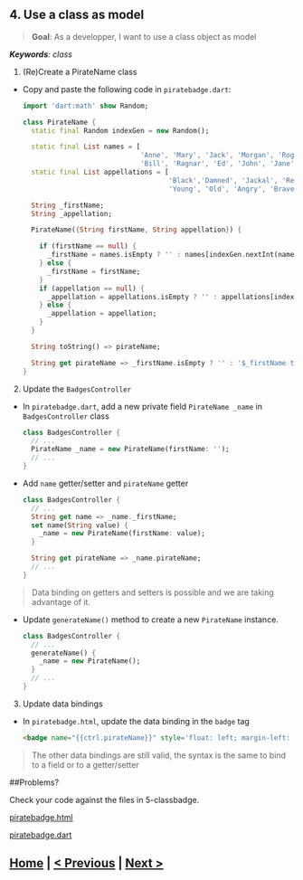 ## 4. Use a class as model
> **Goal**: As a developper, I want to use a class object as model

_**Keywords**: class_

1. (Re)Create a PirateName class
 - Copy and paste the following code in `piratebadge.dart`:

    ```Dart
    import 'dart:math' show Random;
    
    class PirateName {
      static final Random indexGen = new Random();
    
      static final List names = [
                                 'Anne', 'Mary', 'Jack', 'Morgan', 'Roger',
                                 'Bill', 'Ragnar', 'Ed', 'John', 'Jane' ];
      static final List appellations = [
                                        'Black','Damned', 'Jackal', 'Red', 'Stalwart', 'Axe',
                                        'Young', 'Old', 'Angry', 'Brave', 'Crazy', 'Noble'];
    
      String _firstName;
      String _appellation;
    
      PirateName({String firstName, String appellation}) {
    
        if (firstName == null) {
          _firstName = names.isEmpty ? '' : names[indexGen.nextInt(names.length)];
        } else {
          _firstName = firstName;
        }
        if (appellation == null) {
          _appellation = appellations.isEmpty ? '' : appellations[indexGen.nextInt(appellations.length)];
        } else {
          _appellation = appellation;
        }
      }
    
      String toString() => pirateName;
    
      String get pirateName => _firstName.isEmpty ? '' : '$_firstName the $_appellation';
    }
    ```
2. Update the `BadgesController`
 - In `piratebadge.dart`, add a new private field `PirateName _name` in `BadgesController` class

    ```Dart
    class BadgesController {
      // ...
      PirateName _name = new PirateName(firstName: '');
      // ...
    }
    ```
 - Add `name` getter/setter and `pirateName` getter

    ```Dart
    class BadgesController {
      // ...
      String get name => _name._firstName;
      set name(String value) {
        _name = new PirateName(firstName: value);
      }
    
      String get pirateName => _name.pirateName;
      // ...
    }
    ```
 > Data binding on getters and setters is possible and we are taking advantage of it.
 - Update `generateName()` method to create a new `PirateName` instance.

    ```Dart
    class BadgesController {
      // ...
      generateName() {
        _name = new PirateName();
      }
      // ...
    }
    ```
3. Update data bindings
 - In `piratebadge.html`, update the data binding in the `badge` tag

    ```HTML
    <badge name="{{ctrl.pirateName}}" style='float: left; margin-left: 20px;'></badge>
    ```
 > The other data bindings are still valid, the syntax is the same to bind to a field or to a getter/setter
 
##Problems?

Check your code against the files in 5-classbadge.

<a href="../web/5-classbadge/piratebadge.html" target="_blank">piratebadge.html</a>

<a href="../web/5-classbadge/piratebadge.dart" target="_blank">piratebadge.dart</a>

## [Home](../README.md) | [< Previous](step-4.md) | [Next >](step-6.md)
